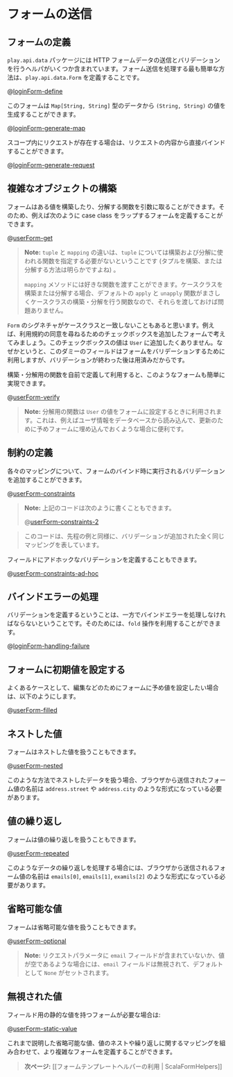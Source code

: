 <!-- translated -->
<!--
# Handling form submission
-->
# フォームの送信

<!--
## Defining a form
-->
## フォームの定義

<!--
The `play.api.data` package contains several helpers to handle HTTP form data submission and validation. The easiest way to handle a form submission is to define a `play.api.data.Form` structure:
-->
`play.api.data` パッケージには HTTP フォームデータの送信とバリデーションを行うヘルパがいくつか含まれています。フォーム送信を処理する最も簡単な方法は、`play.api.data.Form` を定義することです。

@[loginForm-define](code/ScalaForms.scala)

<!--
This form can generate a `(String, String)` result value from `Map[String, String]` data:
-->
このフォームは `Map[String, String]` 型のデータから `(String, String)` の値を生成することができます。

@[loginForm-generate-map](code/ScalaForms.scala)

<!--
If you have a request available in the scope, you can bind directly to it from the request content:
-->
スコープ内にリクエストが存在する場合は、リクエストの内容から直接バインドすることができます。

@[loginForm-generate-request](code/ScalaForms.scala)

<!--
## Constructing complex objects
-->
## 複雑なオブジェクトの構築

<!--
A form can use functions to construct and deconstruct the value. So you can, for example, define a form that wraps an existing case class:
-->
フォームはある値を構築したり、分解する関数を引数に取ることができます。そのため、例えば次のように case class をラップするフォームを定義することができます。

@[userForm-get](code/ScalaForms.scala)

<!--
> **Note:** The difference between using `tuple` and `mapping` is that when you are using `tuple` the construction and deconstruction functions don’t need to be specified (we know how to construct and deconstruct a tuple, right?). 
>
> The `mapping` method just lets you define your custom functions. When you want to construct and deconstruct a case class, you can just use its default `apply` and `unapply` functions, as they do exactly that!
-->
> **Note:** `tuple` と `mapping` の違いは、`tuple` については構築および分解に使われる関数を指定する必要がないということです (タプルを構築、または分解する方法は明らかですよね) 。
>
> `mapping` メソッドには好きな関数を渡すことができます。ケースクラスを構築または分解する場合、デフォルトの `apply` と `unapply` 関数がまさしくケースクラスの構築・分解を行う関数なので、それらを渡しておけば問題ありません。

<!--
Of course often the `Form` signature doesn’t match the case class exactly. Let’s use the example of a form that contains an additional checkbox field, used to accept terms of service. We don’t need to add this data to our `User` value. It’s just a dummy field that is used for form validation but which doesn’t carry any useful information once validated.
-->
`Form` のシグネチャがケースクラスと一致しないこともあると思います。例えば、利用規約の同意を尋ねるためのチェックボックスを追加したフォームで考えてみましょう。このチェックボックスの値は `User` に追加したくありません。なぜかというと、このダミーのフィールドはフォームをバリデーションするために利用しますが、バリデーションが終わった後は用済みだからです。

<!--
As we can define our own construction and deconstruction functions, it is easy to handle it:
-->
構築・分解用の関数を自前で定義して利用すると、このようなフォームも簡単に実現できます。

@[userForm-verify](code/ScalaForms.scala)

<!--
> **Note:** The deconstruction function is used when we fill a form with an existing `User` value. This is useful if we want the load a user from the database and prepare a form to update it.
-->
> **Note:** 分解用の関数は `User` の値をフォームに設定するときに利用されます。これは、例えばユーザ情報をデータベースから読み込んで、更新のために予めフォームに埋め込んでおくような場合に便利です。

<!--
## Defining constraints
-->
## 制約の定義

<!--
For each mapping, you can also define additional validation constraints that will be checked during the binding phase:
-->
各々のマッピングについて、フォームのバインド時に実行されるバリデーションを追加することができます。

@[userForm-constraints](code/ScalaForms.scala)

<!--
> **Note:** That can be also written:
-->
> **Note:** 上記のコードは次のように書くこともできます。
>
> @[userForm-constraints-2](code/ScalaForms.scala)

>
<!--
> This constructs the same mappings, with additional constraints.
-->
> このコードは、先程の例と同様に、バリデーションが追加された全く同じマッピングを表しています。

<!--
You can also define ad-hoc constraints on the fields:
-->
フィールドにアドホックなバリデーションを定義することもできます。

@[userForm-constraints-ad-hoc](code/ScalaForms.scala)

<!--
## Handling binding failure
-->
## バインドエラーの処理

<!--
If you can define constraints, then you need to be able to handle the binding errors. You can use the `fold` operation for this:
-->
バリデーションを定義するということは、一方でバインドエラーを処理しなければならないということです。そのためには、`fold` 操作を利用することができます。

@[loginForm-handling-failure](code/ScalaForms.scala)

<!--
## Fill a form with initial default values
-->
## フォームに初期値を設定する

<!--
Sometimes you’ll want to populate a form with existing values, typically for editing data:
-->
よくあるケースとして、編集などのためにフォームに予め値を設定したい場合は、以下のようにします。

@[userForm-filled](code/ScalaForms.scala)

<!--
## Nested values
-->
## ネストした値

<!--
A form mapping can define nested values:
-->
フォームはネストした値を扱うこともできます。

@[userForm-nested](code/ScalaForms.scala)

<!--
When you are using nested data this way, the form values sent by the browser must be named like `address.street`, `address.city`, etc.
-->
このような方法でネストしたデータを扱う場合、ブラウザから送信されたフォーム値の名前は `address.street` や `address.city` のような形式になっている必要があります。

<!--
## Repeated values
-->
## 値の繰り返し

<!--
A form mapping can also define repeated values:
-->
フォームは値の繰り返しを扱うこともできます。

@[userForm-repeated](code/ScalaForms.scala)

<!--
When you are using repeated data like this, the form values sent by the browser must be named `emails[0]`, `emails[1]`, `emails[2]`, etc.
-->
このようなデータの繰り返しを処理する場合には、ブラウザから送信されるフォーム値の名前は `emails[0]`, `emails[1]`, `examils[2]` のような形式になっている必要があります。

<!--
## Optional values
-->
## 省略可能な値

<!--
A form mapping can also define optional values:
-->
フォームは省略可能な値を扱うこともできます。

@[userForm-optional](code/ScalaForms.scala)

<!--
> **Note:** The email field will be ignored and set to `None` if the field `email` is missing in the request payload or if it contains a blank value.
-->
> **Note:** リクエストパラメータに `email` フィールドが含まれていないか、値が空であるような場合には、`email` フィールドは無視されて、デフォルトとして `None` がセットされます。

<!--
## Ignored values
-->
## 無視された値

<!--
If you want a form to have a static value for a field:
-->
フィールド用の静的な値を持つフォームが必要な場合は:

@[userForm-static-value](code/ScalaForms.scala)

<!--
Now you can mix optional, nested and repeated mappings any way you want to create complex forms.
-->
これまで説明した省略可能な値、値のネストや繰り返しに関するマッピングを組み合わせて、より複雑なフォームを定義することができます。

<!--
> **Next:** [[Using the form template helpers | ScalaFormHelpers]]
-->
> **次ページ:** [[フォームテンプレートヘルパーの利用 | ScalaFormHelpers]]